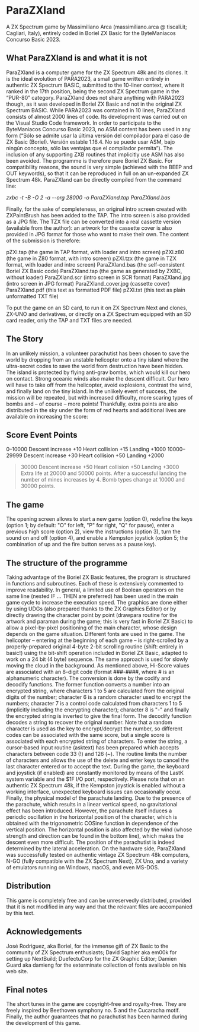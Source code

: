 ParaZXland
==========  
A ZX Spectrum game by Massimiliano Arca (massimiliano.arca @ tiscali.it; Cagliari, Italy), 
entirely coded in Boriel ZX Basic for the ByteManiacos Concurso Basic 2023.
 
What ParaZXland is and what it is not
-------------------------------------
ParaZXland is a computer game for the ZX Spectrum 48k and its clones. 
It is the ideal evolution of PARA2023, a small game written entirely in 
authentic ZX Spectrum BASIC, submitted to the 10-liner context, where it
ranked in the 17th position, being the second ZX Spectrum game in the 
“PUR-80” category. ParaZXland does not share anything with PARA2023 
though, as it was developed in Boriel ZX Basic and not in the original 
ZX Spectrum BASIC. While PARA2023 was contained in 10 lines, ParaZXland
consists of almost 2000 lines of code. Its development was carried 
out on the Visual Studio Code framework. In order to participate to the
ByteManiacos Concurso Basic 2023, no ASM content has been used in any 
form (“Sólo se admite usar la última versión del compilador para el 
caso de ZX Basic (Boriel). Versión estable 1.16.4. No se puede usar 
ASM, bajo ningún concepto, sólo las ventajas que el compilador 
permita”). The inclusion of any supporting ZXB routines that implicitly
use ASM has also been avoided. The programme is therefore pure Boriel
ZX Basic. For compatibility reasons, the sound is very simple (achieved
with the BEEP and OUT keywords), so that it can be reproduced in full 
on an un-expanded ZX Spectrum 48k. ParaZXland can be directly compiled
from the command line:

_zxbc -t -B -O 2 -a --org 28000 -o ParaZXland.tap ParaZXland.bas_
 
Finally, for the sake of completeness, an original intro screen
created with ZXPaintBrush has been added to the TAP. The intro screen
is also provided as a JPG file. The TZX file can be converted into a
real cassette version (available from the author): an artwork for the
cassette cover is also provided in JPG format for those who want to
make their own.
The content of the submission is therefore: 

pZXl.tap 		(the game in TAP format, with loader and intro screen)
pZXl.z80		(the game in Z80 format, with intro screen)
pZXl.tzx		(the game in TZX format, with loader and intro screen)
ParaZXland.bas		(the self-consistent Boriel ZX Basic code)
ParaZXland.tap		(the game as generated by ZXBC, without loader)
ParaZXland.scr		(intro screen in SCR format)
ParaZXland.jpg		(intro screen in JPG format)
ParaZXland_cover.jpg	(cassette cover)
ParaZXland.pdf		(this text as formatted PDF file)
pZXl.txt		(this text as plain unformatted TXT file)

To put the game on an SD card, to run it on ZX Spectrum Next and
clones, ZX-UNO and derivatives, or directly on a ZX Spectrum equipped
with an SD card reader, only the TAP and TXT files are needed.


The Story
---------
In an unlikely mission, a volunteer parachutist has been chosen to
save the world by dropping from an unstable helicopter onto a tiny
island where the ultra-secret codes to save the world from
destruction have been hidden. The island is protected by flying
anti-grav bombs, which would kill our hero on contact. Strong oceanic
winds also make the descent difficult. Our hero will have to take off
from the helicopter, avoid explosions, contrast the wind, and finally
land on the tiny island.
In the unlikely event of success, the mission will be repeated, but with
increased difficulty, more scaring types of bombs and – of course – more
points! 
Thankfully, extra points are also distributed in the sky under the form 
of red hearts and additional lives are available on increasing the score:

Score		Event			Points
-----------------------------------------------
0–10000		Descent increase	+10
		Heart collision		+15
		Landing			+1000
10000–29999	Descent increase	+30
		Heart collision		+50
		Landing			+2000
>30000		Descent increase	+50
		Heart collision		+50
		Landing			+3000
Extra life at 20000 and 50000 points.
After a successful landing the number of mines increases by 4.
Bomb types change at 10000 and 30000 points.

The game
--------
The opening screen allows to start a new game (option 0), redefine the keys 
(option 1; by default: "O" for left, "P" for right, "Q" for pause), 
enter a previous high score (option 2), view the instructions (option 3), 
turn the sound on and off (option 4), and enable a Kempston joystick 
(option 5; the combination of up and the fire button serves as a pause key).


The structure of the programme
------------------------------
Taking advantage of the Boriel ZX Basic features, the program is
 structured in functions and subroutines. Each of these is 
extensively commented to improve readability.
In general, a limited use of Boolean operators on the same line 
(nested IF ... THEN are preferred) has been used in the main 
game cycle to increase the execution speed. 
The graphics are done either by using UDGs (also prepared 
thanks to the ZX Graphics Editor) or by directly drawing the 
character point by point (drawpara routine for the artwork 
and paraman during the game; this is very fast in Boriel 
ZX Basic) to allow a pixel-by-pixel positioning of the main
character, whose design depends on the game situation. 
Different fonts are used in the game. 
The helicopter – entering at the beginning of each game – 
is right-scrolled by a properly-prepared original 4-byte 
2-bit scrolling routine (shift: entirely in basic!) using 
the bit-shift operation included in Boriel ZX Basic, adapted 
to work on a 24 bit (4 byte) sequence. The same approach 
is used for slowly moving the cloud in the background.
As mentioned above, Hi-Score values are associated with an 
8-digit code (format ###-####, where # is an alphanumeric 
character). The conversion is done by the codify and decodify 
functions. The former function converts a number into an 
encrypted string, where characters 1 to 5 are calculated from 
the original digits of the number; character 6 is a random 
character used to encrypt the numbers; character 7 is a 
control code calculated from characters 1 to 5 (implicitly 
including the encrypting character); character 8 is "-" 
and finally the encrypted string is inverted to give the 
final form. The decodify function decodes a string to 
recover the original number. Note that a random character 
is used as the key to encrypt/decrypt the number, so 
different codes can be associated with the same score, but 
a single score is associated with each encrypted string of
characters. To enter the string, a cursor-based input 
routine (asktext) has been prepared which accepts characters 
between code 33 (!) and 126 (~). The routine limits the 
number of characters and allows the use of the delete and 
enter keys to cancel the last character entered or to 
accept the text.
During the game, the keyboard and joystick (if enabled) 
are constantly monitored by means of the LastK system 
variable and the $1F I/O port, respectively. Please note 
that on an authentic ZX Spectrum 48k, if the Kempston 
joystick is enabled without a working interface, unexpected
 keyboard issues can occasionally occur.
Finally, the physical model of the parachute landing. Due to 
the presence of the parachute, which results in a linear 
vertical speed, no gravitational effect has been introduced. 
However, the parachute itself induces a periodic oscillation
 in the horizontal position of the character, which is 
obtained with the trigonometric COSine function in dependence
 of the vertical position. The horizontal position is also 
affected by the wind (whose strength and direction can be found
in the bottom line), which makes the descent even more 
difficult. The position of the parachutist is indeed determined
by the lateral acceleration.
On the hardware side, ParaZXland was successfully tested on 
authentic vintage ZX Spectrum 48k computers, N-GO (fully 
compatible with the ZX Spectrum Next), ZX Uno, and a 
variety of emulators running on Windows, macOS, and even MS-DOS. 


Distribution
------------
This game is completely free and can be unreservedly distributed, 
provided that it is not modified in any way and that the relevant
files are accompanied by this text.
 

Acknowledgements
----------------
José Rodriguez, aka Boriel, for the immense gift of ZX Basic to the 
community of ZX Spectrum enthusiasts; David Saphier aka em00k for setting 
up NextBuild; DuefectuCorp for the ZX Graphic Editor; Damien Guard aka 
damieng for the exterminate collection of fonts available on his 
web site.


Final notes
-----------
The short tunes in the game are copyright-free and royalty-free. 
They are freely inspired by Beethoven symphony no. 5 and the 
Cucaracha motif. 
Finally, the author guarantees that no parachutist has been harmed
during the development of this game. 
